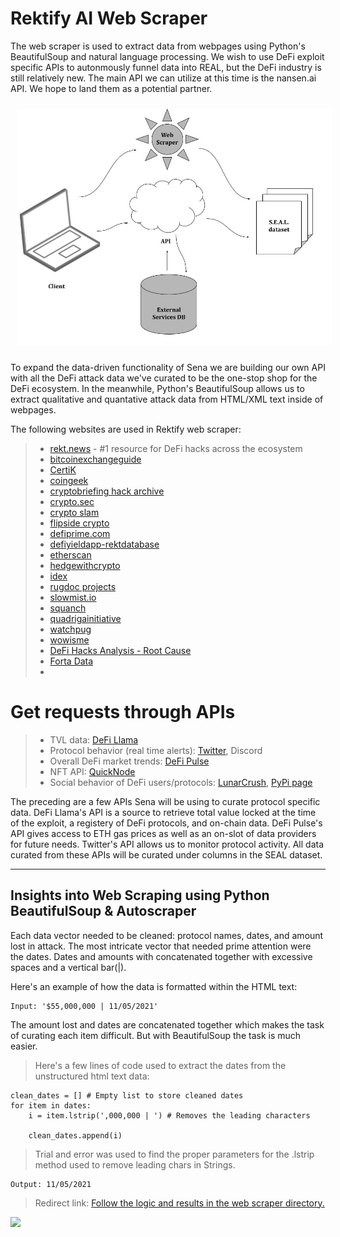 # Rektify AI Web Scraper

The web scraper is used to extract data from webpages using Python's BeautifulSoup and natural language processing. We wish to use DeFi exploit specific APIs to autonmously funnel data into REAL, but the DeFi industry is still relatively new. The main API we can utilize at this time is the nansen.ai API. We hope to land them as a potential partner. 

<!-- image -->
<p style= "text-align:center;">
  <img src="data-retrieval.jpg" alt="" width="800" class="center" style="margin: 10px;"/>
</p>

To expand the data-driven functionality of Sena we are building our own API with all the DeFi attack data we've curated to be the one-stop shop for the DeFi ecosystem. In the meanwhile, Python's BeautifulSoup allows us to extract qualitative and quantative attack data from HTML/XML text inside of webpages. 

The following websites are used in Rektify web scraper:
>- [rekt.news](https://rekt.news) - #1 resource for DeFi hacks across the ecosystem
>- [bitcoinexchangeguide](https://bitcoinexchangeguide.com/bitcoin/scams-hacks/#Picostocks_Cold_Wallet_Hack)
>- [CertiK](https://www.certik.com)
>- [coingeek](https://coingeek.com/the-defi-hacks-of-2020/)
>- [cryptobriefing hack archive](https://cryptobriefing.com/tag/hack/)
>- [crypto.sec](https://cryptosec.info/defi-hacks/)
>- [crypto slam](https://cryptoslam.io)
>- [flipside crypto](https://app.flipsidecrypto.com/dashboard/solana-exploited-incident-analysis-xauPWQ)
>- [defiprime.com](https://defiprime.com/hacks2020)
>- [defiyieldapp-rektdatabase](https://defiyield.app/rekt-database)
>- [etherscan](https://etherscan.io)
>- [hedgewithcrypto](https://www.hedgewithcrypto.com/cryptocurrency-exchange-hacks/)
>- [idex](https://blog.idex.io/all-posts/a-complete-list-of-cryptocurrency-exchange-hacks-updated/#2012)
>- [rugdoc projects](https://rugdoc.io/project/)
>- [slowmist.io](https://hacked.slowmist.io/en/)
>- [squanch](https://github.com/TheSquanch-147/Rugpulls-Hacks-Exploits-List)
>- [quadrigainitiative](https://www.quadrigainitiative.com/hackfraudscam/btfinancehack.php)
>- [watchpug](https://watchpug.medium.com)
>- [wowisme](https://www.wowisme.net/defi-security-vulnerabilities-and-exploits-2021/)
>- [DeFi Hacks Analysis - Root Cause](https://wooded-meter-1d8.notion.site/0e85e02c5ed34df3855ea9f3ca40f53b?v=22e5e2c506ef4caeb40b4f78e23517ee)
>- [Forta Data](https://github.com/forta-network/labelled-datasets)
>-

# Get requests through APIs
>- TVL data: [DeFi Llama](https://docs.llama.fi/api)
>- Protocol behavior (real time alerts): [Twitter](https://developer.twitter.com/en/docs/twitter-api/getting-started/about-twitter-api), Discord
>- Overall DeFi market trends: [DeFi Pulse](https://docs.defipulse.com/api-docs-by-provider/defi-pulse-data) 
>- NFT API: [QuickNode](https://www.quicknode.com/nft-api)
>- Social behavior of DeFi users/protocols: [LunarCrush](https://legacy.lunarcrush.com/developers/docs), [PyPi page](https://pypi.org/project/lunarcrush/)


The preceding are a few APIs Sena will be using to curate protocol specific data. DeFi Llama's API is a source to retrieve total value locked at the time of the exploit, a registery of DeFi protocols, and on-chain data. DeFi Pulse's API gives access to ETH gas prices as well as an on-slot of data providers for future needs. Twitter's API allows us to monitor protocol activity. All data curated from these APIs will be curated under columns in the SEAL dataset. 

----


## Insights into Web Scraping using Python BeautifulSoup & Autoscraper

Each data vector needed to be cleaned: protocol names, dates, and amount lost in attack.
The most intricate vector that needed prime attention were the dates. Dates and amounts with concatenated together with excessive spaces and a vertical bar(|). 

Here's an example of how the data is formatted within the HTML text: 
```
Input: '$55,000,000 | 11/05/2021'
```
The amount lost and dates are concatenated together which makes the task of curating each item difficult. But with BeautifulSoup the task is much easier.

> Here's a few lines of code used to extract the dates from the unstructured html text data:
```
clean_dates = [] # Empty list to store cleaned dates
for item in dates:
    i = item.lstrip(',000,000 | ') # Removes the leading characters
    
    clean_dates.append(i)
```
> Trial and error was used to find the proper parameters for the .lstrip method used to remove leading chars in Strings.
```
Output: 11/05/2021
```

> Redirect link: [Follow the logic and results in the web scraper directory.](https://github.com/SenaLabs/adv-attack-analysis/blob/main/web-scraper/rekt-news-ws.ipynb)

![](https://github.com/RektifyAI/adv-attack-analysis/web-scraper/gif-2-look.gif)

<!-- image -->
<p style="text-align:center;">
 
</p>
